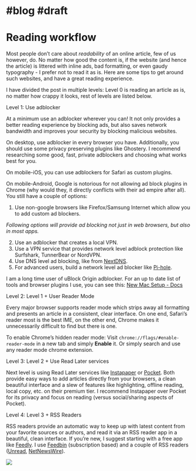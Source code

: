 # #blog #draft

# Reading workflow
Most people don’t care about *readability* of an online article, few of us however, do. No matter how good the content is, if the website (and hence the article) is littered with inline ads, bad formatting, or even gaudy typography - I prefer not to read it as is. Here are some tips to get around such websites, and have a great reading experience.

I have divided the post in multiple levels: Level 0 is reading an article as is, no matter how crappy it looks, rest of levels are listed below.

Level 1: Use adblocker

At a minimum use an adblocker wherever you can! It not only provides a better reading experience by blocking ads, but also saves network bandwidth and improves your security by blocking malicious websites.

On desktop, use adblocker in every browser you have. Additionally, you should use some privacy preserving plugins like Ghostery. I recommend researching some good, fast, private adblockers and choosing what works best for you.

On mobile-iOS, you can use adblockers for Safari as custom plugins.

On mobile-Android, Google is notorious for not allowing ad block plugins in Chrome (why would they, it directly conflicts with their ad empire after all). You still have a couple of options:
1. Use non-google browsers like Firefox/Samsung Internet which allow you to add custom ad blockers.

*Following options will provide ad blocking not just in web browsers, but also in most apps.*

2. Use an adblocker that creates a local VPN.
3. Use a VPN service that provides network level adblock protection like Surfshark, TunnerBear or NordVPN. 
4. Use DNS level ad blocking, like from [NextDNS](https://nextdns.io).
5. For advanced users, build a network level ad blocker like [Pi-hole](https://pi-hole.net).

I am a long time user of uBlock Origin adblocker. For an up to date list of tools and browser plugins I use, you can see this: [New Mac Setup - Docs](https://docs.daitya.info/macos/new-mac-setup)

Level 2: Level 1 + User Reader Mode

Every major browser supports reader mode which strips away all formatting and presents an article in a consistent, clear interface. On one end, Safari’s reader most is the best IME, on the other end, Chrome makes it unnecessarily difficult to find but there is one.

To enable Chrome’s hidden reader mode: Visit `chrome://flags/#enable-reader-mode` in a new tab and simply **Enable** it. Or simply search and use any reader mode chrome extension.

Level 3: Level 2 + Use Read Later services

Next level is using Read Later services like [Instapaper](https://www.instapaper.com) or [Pocket](https://getpocket.com/en/). Both provide easy ways to add articles directly from your browsers, a clean beautiful interface and a slew of features like highlighting, offline reading, local copy, etc. on their premium tier. I recommend Instapaper over Pocket for its privacy and focus on reading (versus social/sharing aspects of Pocket).

Level 4: Level 3 + RSS Readers

RSS readers provide an automatic way to keep up with latest content from your favorite sources or authors, and read it via an RSS reader app in a beautiful, clean interface. If you’re new, I suggest starting with a free app like [Feedly](https://feedly.com). I use [Feedbin](https://feedbin.com) (subscription based) and a couple of RSS readers ([Unread](https://apps.apple.com/us/app/unread-an-rss-reader/id1363637349), [NetNewsWire](https://netnewswire.com)). 

![](reading/rss-reading-workflow.png)
